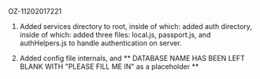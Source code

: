 OZ-11202017221

1)  Added services directory to root, inside of which: added auth directory, inside of which: added three files: local.js, passport.js, and authHelpers.js to handle authentication on server.

2) Added config file internals, and
** DATABASE NAME HAS BEEN LEFT BLANK WITH "PLEASE FILL ME IN" as a placeholder **
